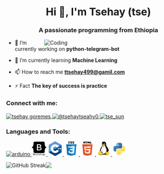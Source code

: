 <h1 align="center">Hi 👋, I'm Tsehay (tse) </h1>
<h3 align="center">A passionate programming from Ethiopia</h3>

<img align="right" alt="Coding" width="400"
    src="https://user-images.githubusercontent.com/81975567/213871187-5f4af020-4be1-4f17-baa2-0a0b3e2909c2.gif">

- 🔭 I’m currently working on **python-telegram-bot**

- 🌱 I’m currently learning **Machine Learning**

- 📫 How to reach me **ttsehay499@gamil.com**

- ⚡ Fact **The key of success is practice**

<h3 align="left">Connect with me:</h3>
<p align="left">
    <a href="https://www.linkedin.com/in/tsehay-goremes-934b16222/" target="blank">
        <img align="center"
            src="https://raw.githubusercontent.com/rahuldkjain/github-profile-readme-generator/master/src/images/icons/Social/linked-in-alt.svg"
            alt="tsehay goremes" height="30" width="40" />
    </a>
    <a href="https://instagram.com/@tsehaytseahy0" target="blank">
        <img align="center"
            src="https://raw.githubusercontent.com/rahuldkjain/github-profile-readme-generator/master/src/images/icons/Social/instagram.svg"
            alt="@tsehaytseahy0" height="30" width="40" />
    </a>
    <a href="https://www.leetcode.com/tse_sun" target="blank">
        <img align="center"
            src="https://raw.githubusercontent.com/rahuldkjain/github-profile-readme-generator/master/src/images/icons/Social/leet-code.svg"
            alt="tse_sun" height="30" width="40" />
    </a>
</p>

<h3 align="left">Languages and Tools:</h3>
<p align="left">
    <a href="https://www.arduino.cc/" target="_blank" rel="noreferrer">
        <img src="https://cdn.worldvectorlogo.com/logos/arduino-1.svg" alt="arduino" width="40" height="40" /> </a> <a
        href="https://getbootstrap.com" target="_blank" rel="noreferrer"> <img
            src="https://raw.githubusercontent.com/devicons/devicon/master/icons/bootstrap/bootstrap-plain-wordmark.svg"
            alt="bootstrap" width="40" height="40" /> </a> <a href="https://www.w3schools.com/cpp/" target="_blank"
        rel="noreferrer"> <img
            src="https://raw.githubusercontent.com/devicons/devicon/master/icons/cplusplus/cplusplus-original.svg"
            alt="cplusplus" width="40" height="40" /> </a> <a href="https://www.w3schools.com/css/" target="_blank"
        rel="noreferrer"> <img
            src="https://raw.githubusercontent.com/devicons/devicon/master/icons/css3/css3-original-wordmark.svg"
            alt="css3" width="40" height="40" /> </a> <a href="https://www.w3.org/html/" target="_blank"
        rel="noreferrer"> <img
            src="https://raw.githubusercontent.com/devicons/devicon/master/icons/html5/html5-original-wordmark.svg"
            alt="html5" width="40" height="40" /> </a> <a href="https://www.linux.org/" target="_blank"
        rel="noreferrer"> <img
            src="https://raw.githubusercontent.com/devicons/devicon/master/icons/linux/linux-original.svg" alt="linux"
            width="40" height="40" /> </a> <a href="https://www.python.org" target="_blank" rel="noreferrer"> <img
            src="https://raw.githubusercontent.com/devicons/devicon/master/icons/python/python-original.svg"
            alt="python" width="40" height="40" /> </a>
</p>
<!-- github status -->
<img align="left" src="https://streak-stats.demolab.com?user=tseehay&theme=monokai&hide_border=true&background=45%2C00000000%2C0A040400" alt="GitHub Streak" />
<img src="https://github-readme-stats.vercel.app/api/top-langs/?username=tseehay&theme=monokai&langs_count=3&hide=css,html&layout=compact&hide_border=true&bg_color=00000000"/>



